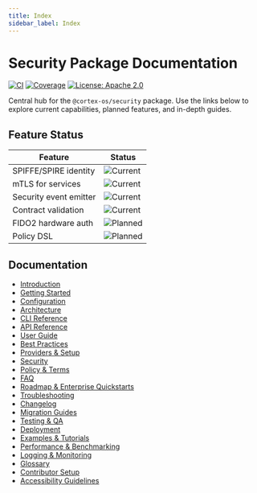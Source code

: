 ```yaml
---
title: Index
sidebar_label: Index
---
```


# Security Package Documentation

[![CI](https://github.com/cortex-os/cortex-os/actions/workflows/ci.yml/badge.svg)](https://github.com/cortex-os/cortex-os/actions/workflows/ci.yml)
[![Coverage](https://img.shields.io/badge/coverage-95%25+-brightgreen)](./testing.md)
[![License: Apache 2.0](https://img.shields.io/badge/License-Apache_2.0-blue.svg)](../LICENSE)

Central hub for the `@cortex-os/security` package. Use the links below to explore current capabilities, planned features, and in-depth guides.

## Feature Status

| Feature | Status |
| --- | --- |
| SPIFFE/SPIRE identity | ![Current](https://img.shields.io/badge/status-current-brightgreen) |
| mTLS for services | ![Current](https://img.shields.io/badge/status-current-brightgreen) |
| Security event emitter | ![Current](https://img.shields.io/badge/status-current-brightgreen) |
| Contract validation | ![Current](https://img.shields.io/badge/status-current-brightgreen) |
| FIDO2 hardware auth | ![Planned](https://img.shields.io/badge/status-planned-lightgrey) |
| Policy DSL | ![Planned](https://img.shields.io/badge/status-planned-lightgrey) |

## Documentation

- [Introduction](./introduction.md)
- [Getting Started](./getting-started.md)
- [Configuration](./configuration.md)
- [Architecture](./architecture.md)
- [CLI Reference](./cli-reference.md)
- [API Reference](./api-reference.md)
- [User Guide](./user-guide.md)
- [Best Practices](./best-practices.md)
- [Providers & Setup](./providers.md)
- [Security](./security.md)
- [Policy & Terms](./policy-terms.md)
- [FAQ](./faq.md)
- [Roadmap & Enterprise Quickstarts](./roadmap.md)
- [Troubleshooting](./troubleshooting.md)
- [Changelog](./changelog.md)
- [Migration Guides](./migration.md)
- [Testing & QA](./testing.md)
- [Deployment](./deployment.md)
- [Examples & Tutorials](./examples.md)
- [Performance & Benchmarking](./performance.md)
- [Logging & Monitoring](./logging.md)
- [Glossary](./glossary.md)
- [Contributor Setup](./contributor-setup.md)
- [Accessibility Guidelines](./accessibility.md)
